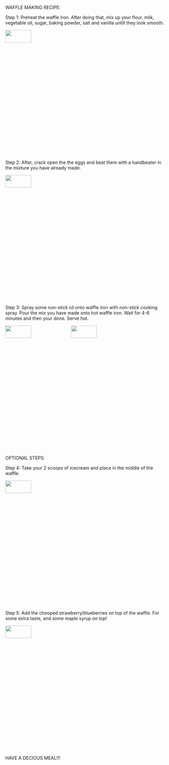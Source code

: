 WAFFLE MAKING RECIPE:

Step 1: 
Preheat the waffle iron. After doing that, mix up your flour, milk, vegetable oil, sugar, baking powder, salt and vanilla untill they look smooth. 

<img src="https://user-images.githubusercontent.com/80979736/115592919-d90eeb00-a2a1-11eb-993d-91d41095bd20.png" width=40% height=10%>

Step 2:
After, crack open the the eggs and beat them with a handbeater in the mixture you have already made.

<img src="https://user-images.githubusercontent.com/80979736/115592632-74ec2700-a2a1-11eb-9f44-f1d927efa3ca.png" width=40% height=10%>


Step 3:
Spray some non-stick oil onto waffle iron with non-stick cooking spray. Pour the mix you have made onto hot waffle iron. Wait for 4-6 minutes and then your done. Serve hot.

<img src="https://user-images.githubusercontent.com/80979736/115592757-9f3de480-a2a1-11eb-917f-07ffc3d8c94a.png" width=40% height=10%>

<img src="https://user-images.githubusercontent.com/80979736/115593379-6e11e400-a2a2-11eb-8a8d-52eddd124e77.png" width=40% height=10%>


OPTIONAL STEPS:

Step 4:
Take your 2 scoops of icecream and place in the middle of the waffle. 

<img src="https://user-images.githubusercontent.com/80979736/115593133-1f644a00-a2a2-11eb-9174-26ce5dabdec2.png" width=40% height=10%>

Step 5:
Add the chooped strawberry/blueberries on top of the waffle. For some extra taste, and some maple syrup on top!

<img src="https://user-images.githubusercontent.com/80979736/115591949-ab757200-a2a0-11eb-8572-14e1828d68b8.png" width=40% height=10%>

HAVE A DECIOUS MEAL!!!
